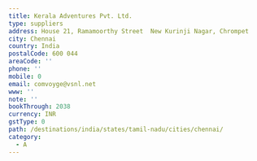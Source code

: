 ```yaml
---
title: Kerala Adventures Pvt. Ltd.
type: suppliers
address: House 21, Ramamoorthy Street  New Kurinji Nagar, Chrompet
city: Chennai
country: India
postalCode: 600 044
areaCode: ''
phone: ''
mobile: 0
email: comvoyge@vsnl.net
www: ''
note: ''
bookThrough: 2038
currency: INR
gstType: 0
path: /destinations/india/states/tamil-nadu/cities/chennai/
category:
  - A
---
```


